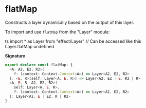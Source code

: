 # flatMap

Constructs a layer dynamically based on the output of this layer.

To import and use `flatMap` from the "Layer" module:

ts
import \* as Layer from "effect/Layer"
// Can be accessed like this
Layer.flatMap
undefined

**Signature**

```ts
export declare const flatMap: {
  <A, A2, E2, R2>(
    f: (context: Context.Context<A>) => Layer<A2, E2, R2>
  ): <E, R>(self: Layer<A, E, R>) => Layer<A2, E2 | E, R2 | R>
  <A, E, R, A2, E2, R2>(
    self: Layer<A, E, R>,
    f: (context: Context.Context<A>) => Layer<A2, E2, R2>
  ): Layer<A2, E | E2, R | R2>
}
```
